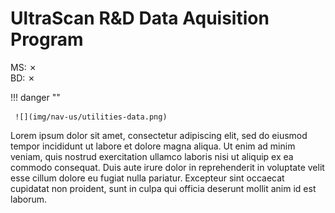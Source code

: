 # UltraScan R&D Data Aquisition Program

MS: &#x2717;
<br>
BD: &#x2717;

!!! danger ""

     ![](img/nav-us/utilities-data.png)
     
Lorem ipsum dolor sit amet, consectetur adipiscing elit, sed do eiusmod tempor incididunt ut labore et dolore magna aliqua. Ut enim ad minim veniam, quis nostrud exercitation ullamco laboris nisi ut aliquip ex ea commodo consequat. Duis aute irure dolor in reprehenderit in voluptate velit esse cillum dolore eu fugiat nulla pariatur. Excepteur sint occaecat cupidatat non proident, sunt in culpa qui officia deserunt mollit anim id est laborum.